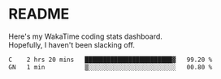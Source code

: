 # README

Here's my WakaTime coding stats dashboard.  
Hopefully, I haven't been slacking off.

<!--START_SECTION:waka-->

```txt
C    2 hrs 20 mins   ████████████████████████▓   99.20 %
GN   1 min           ▒░░░░░░░░░░░░░░░░░░░░░░░░   00.80 %
```

<!--END_SECTION:waka-->